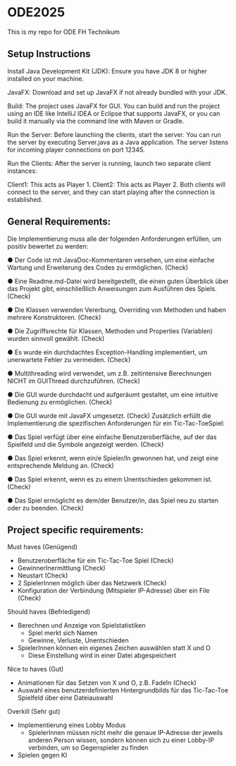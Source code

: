 # ODE2025
This is my repo for ODE FH Technikum

## Setup Instructions
Install Java Development Kit (JDK): Ensure you have JDK 8 or higher installed on your machine.

JavaFX: Download and set up JavaFX if not already bundled with your JDK.

Build: The project uses JavaFX for GUI. You can build and run the project using an IDE like IntelliJ IDEA or Eclipse that supports JavaFX, or you can build it manually via the command line with Maven or Gradle.

Run the Server: Before launching the clients, start the server. You can run the server by executing Server.java as a Java application. The server listens for incoming player connections on port 12345.

Run the Clients: After the server is running, launch two separate client instances:

Client1: This acts as Player 1.
Client2: This acts as Player 2.
Both clients will connect to the server, and they can start playing after the connection is established.

## General Requirements:

Die Implementierung muss alle der folgenden Anforderungen erfüllen, um positiv bewertet
zu werden:

● Der Code ist mit JavaDoc-Kommentaren versehen, um eine einfache Wartung und
Erweiterung des Codes zu ermöglichen. (Check)

● Eine Readme.md-Datei wird bereitgestellt, die einen guten Überblick über das Projekt
gibt, einschließlich Anweisungen zum Ausführen des Spiels. (Check)

● Die Klassen verwenden Vererbung, Overriding von Methoden und haben mehrere
Konstruktoren. (Check)

● Die Zugriffsrechte für Klassen, Methoden und Properties (Variablen) wurden sinnvoll
gewählt. (Check)

● Es wurde ein durchdachtes Exception-Handling implementiert, um unerwartete Fehler
zu vermeiden. (Check)

● Multithreading wird verwendet, um z.B. zeitintensive Berechnungen NICHT im GUIThread durchzuführen.
(Check)

● Die GUI wurde durchdacht und aufgeräumt gestaltet, um eine intuitive Bedienung zu
ermöglichen. (Check)

● Die GUI wurde mit JavaFX umgesetzt. (Check)
Zusätzlich erfüllt die Implementierung die spezifischen Anforderungen für ein Tic-Tac-ToeSpiel:


● Das Spiel verfügt über eine einfache Benutzeroberfläche, auf der das Spielfeld und
die Symbole angezeigt werden. (Check)

● Das Spiel erkennt, wenn ein/e Spieler/In gewonnen hat, und zeigt eine
entsprechende Meldung an. (Check)

● Das Spiel erkennt, wenn es zu einem Unentschieden gekommen ist. (Check)

● Das Spiel ermöglicht es dem/der Benutzer/in, das Spiel neu zu starten oder zu
beenden. (Check)

## Project specific requirements:

Must haves (Genügend)
- Benutzeroberfläche für ein Tic-Tac-Toe Spiel (Check)
- GewinnerInermittlung (Check)
- Neustart (Check)
- 2 SpielerInnen möglich über das Netzwerk (Check)
- Konfiguration der Verbindung (Mitspieler IP-Adresse) über ein File (Check)
  
Should haves (Befriedigend)
- Berechnen und Anzeige von Spielstatistiken
  - Spiel merkt sich Namen
  - Gewinne, Verluste, Unentschieden
- SpielerInnen können ein eigenes Zeichen auswählen statt X und O
  - Diese Einstellung wird in einer Datei abgespeichert
  
Nice to haves (Gut)
- Animationen für das Setzen von X und O, z.B. FadeIn (Check)
- Auswahl eines benutzerdefinierten Hintergrundbilds für das Tic-Tac-Toe Spielfeld
  über eine Dateiauswahl
  
Overkill (Sehr gut)
- Implementierung eines Lobby Modus
  - SpielerInnen müssen nicht mehr die genaue IP-Adresse der jeweils anderen
    Person wissen, sondern können sich zu einer Lobby-IP verbinden, um so
    Gegenspieler zu finden
- Spielen gegen KI


